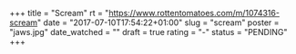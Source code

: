 +++
title = "Scream"
rt = "https://www.rottentomatoes.com/m/1074316-scream"
date = "2017-07-10T17:54:22+01:00"
slug = "scream"
poster = "jaws.jpg"
date_watched = ""
draft = true
rating = "-"
status = "PENDING"
+++
